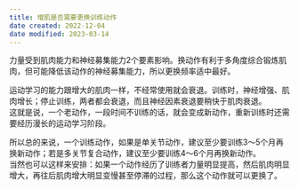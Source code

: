 ```yaml
---
title: 增肌是否需要更换训练动作
date created: 2022-12-04
date modified: 2023-03-14
---
```


力量受到肌肉能力和神经募集能力2个要素影响。换动作有利于多角度综合锻炼肌肉，但可能降低该动作的神经募集能力，所以更换频率适中最好。

运动学习的能力跟增大的肌肉一样，不经常使用就会衰退。训练时，神经增强、肌肉增长；停止训练，两者都会衰退，而且神经因素衰退要稍快于肌肉衰退。  
这就是说，一个老动作，一段时间不训练的话，就会变成新动作，重新训练时还需要经历漫长的运动学习阶段。

所以总的来说，一个训练动作，如果是单关节动作，建议至少要训练3～5个月再换新动作；若是多关节复合动作，建议至少要训练4～6个月再换新动作。  
当然也可以这样来安排：如果一个动作经历了训练者力量明显提高，然后肌肉明显增大，再往后肌肉增大明显变慢甚至停滞的过程，那么这个动作就可以更换了。
